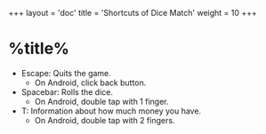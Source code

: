 +++
layout = 'doc'
title = 'Shortcuts of Dice Match'
weight = 10
+++
# %title%
- Escape: Quits the game.
	- On Android, click back button.
- Spacebar: Rolls the dice.
	- On Android, double tap with 1 finger.
- T: Information about how much money you have.
	- On Android, double tap with 2 fingers.